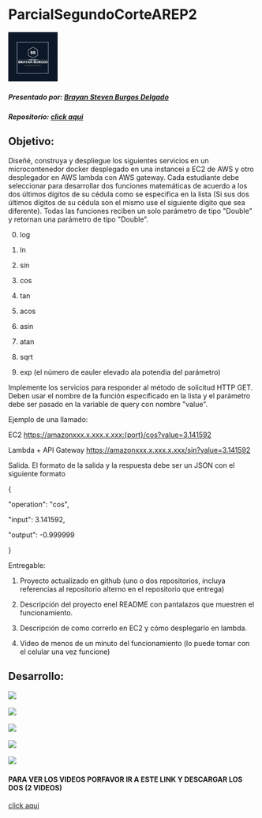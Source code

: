 # ParcialSegundoCorteAREP2
<img src="https://github.com/sf-burgos/ArquitecturaEmpresarial/blob/master/laboratorio1AREP-app/resources/Imagenes/BB.jpg" width="100" height="100">

##### **Presentado por:** **[Brayan Steven Burgos Delgado](https://www.linkedin.com/in/brayan-steven-burgos-delgado-21a9a0178/)**
##### Repositorio: [click aqui](https://github.com/sf-burgos/https://github.com/sf-burgos/ParcialSegundoCorteAREP)
## Objetivo:

Diseñé, construya y despliegue los siguientes servicios en un microcontenedor docker desplegado en una instancei a EC2 de AWS y otro desplegador en AWS lambda con AWS gateway. Cada estudiante debe seleccionar para desarrollar dos funciones matemáticas de acuerdo a los dos últimos dígitos de su cédula como se especifica en la lista (Si sus dos últimos dígitos de su cédula son el mismo use el siguiente dígito que sea diferente). Todas las funciones reciben un solo parámetro de tipo "Double" y retornan una parámetro de tipo "Double".


0. log

1. ln

2. sin

3. cos

4. tan

5. acos

6. asin

7. atan

8. sqrt

9. exp (el número de eauler elevado ala potendia del parámetro)


Implemente los servicios para responder al método de solicitud HTTP GET. Deben usar el nombre de la función especificado en la lista y el parámetro debe ser pasado en la variable de query con nombre "value".


Ejemplo de una llamado:

EC2
https://amazonxxx.x.xxx.x.xxx:{port}/cos?value=3.141592

Lambda + API Gateway
https://amazonxxx.x.xxx.x.xxx/sin?value=3.141592


Salida. El formato de la salida y la respuesta debe ser un JSON con el siguiente formato

{

"operation": "cos",

"input":  3.141592,

"output":  -0.999999

}


Entregable:

1. Proyecto actualizado en github (uno o dos repositorios, incluya referencias al repositorio alterno en el repositorio que entrega)

2. Descripción del proyecto enel README con pantalazos que muestren el funcionamiento.

3. Descripción de como correrlo en EC2 y cómo desplegarlo en lambda.

4. Video de menos de un minuto del funcionamiento (lo puede tomar con el celular una vez funcione)

## Desarrollo:

![](Resources/Screenshot_1.jpg)

![](Resources/Screenshot_2.jpg)

![](Resources/Screenshot_3.jpg)

![](Resources/Screenshot_4.jpg)

![](Resources/Screenshot_5.jpg)


#### PARA VER LOS VIDEOS PORFAVOR IR A ESTE LINK Y DESCARGAR LOS DOS (2 VIDEOS)
[click aqui](https://github.com/sf-burgos/ParcialSegundoCorteAREP/Resources/videos)




